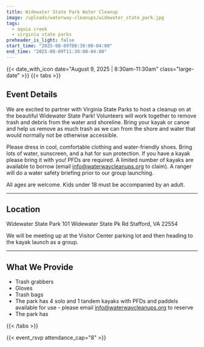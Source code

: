 ```yaml
---
title: Widewater State Park Water Cleanup
image: /uploads/waterway-cleanups/widewater_state_park.jpg
tags:
  - aquia creek
  - virginia state parks
preheader_is_light: false
start_time: "2025-08-09T08:30:00-04:00"
end_time: "2025-08-09T11:30:00-04:00"
---
```


{{< date_with_icon date="August 9, 2025 | 8:30am-11:30am" class="large-date" >}}
{{< tabs >}}
## Event Details

We are excited to partner with Virginia State Parks to host a cleanup on at the beautiful Widewater State Park! Volunteers will work together to remove trash and debris from the water and shoreline. Bring your kayak or canoe and help us remove as much trash as we can from the shore and water that would normally not be otherwise accessible. 

Please dress in cool, comfortable clothing and water-friendly shoes. Bring lots of water, sunscreen, and a hat for sun protection. If you have a kayak please bring it with you! PFDs are required. A limited number of kayaks are available to borrow (email info@waterwaycleanups.org to claim). A ranger will do a water safety briefing prior to our group launching.

All ages are welcome. Kids under 18 must be accompanied by an adult.

---
## Location

Widewater State Park
101 Widewater State Pk Rd
Stafford, VA 22554

We will be meeting up at the Visitor Center parking lot and then heading to the kayak launch as a group.

---
## What We Provide

- Trash grabbers
- Gloves
- Trash bags
- The park has 4 solo and 1 tandem kayaks with PFDs and paddels available for use - please email info@waterwaycleanups.org to reserve
- The park has 

{{< /tabs >}}

{{< event_rsvp attendance_cap="8" >}}